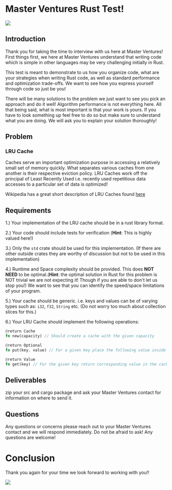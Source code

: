 
# Master Ventures Rust Test!
![](https://i.ibb.co/DMFTFxk/Screen-Shot-2021-12-21-at-2-25-04-PM.png)

## Introduction

Thank you for taking the time to interview with us here at Master Ventures! First things first, we here at Master Ventures understand that writing code which is simple in other languages may be very challenging initially in Rust. 

This test is meant to demonstrate to us how you organize code, what are your strategies when writing Rust code, as well as standard performance and optimization trade-offs. We want to see how you express yourself through code so just be you! 

There will be many solutions to the problem we just want to see you pick an approach and do it well! Algorithm performance is not everything here. All that being said, what is most important is that your work is yours. If you have to look something up feel free to do so but make sure to understand what you are doing. We will ask you to explain your solution thoroughly!

## Problem

### LRU Cache

Caches serve an important optimization purpose in accessing a relatively small set of memory quickly. What separates various caches from one another is their respective eviction policy. LRU Caches work off the principal of Least Recently Used i.e. recently used repetitious data accesses to a particular set of data is optimized! 

Wikipedia has a great short description of LRU Caches found [here](https://en.wikipedia.org/wiki/Cache_replacement_policies#Least_recently_used_(LRU))

## Requirements

1.) Your implementation of the LRU cache should be in a rust library format.

2.) Your code should include tests for verification (**Hint**: This is highly valued here!)

3.) Only the ```std``` crate should be used for this implementation. (If there are other outside crates they are worthy of discussion but not to be used in this implementation)

4.) Runtime and Space complexity should be provided. This does **NOT NEED** to be optimal.(**Hint**: the optimal solution in Rust for this problem is NOT trivial we are not expecting it! Though if you are able to don't let us stop you!) We want to see that you can identify the speed/space limitations of your program.

5.) Your cache should be generic. i.e. keys and values can be of varying types such as: ```i32```, ```f32```, ```String``` etc. (Do not worry too much about collection slices for this.)

6.) Your LRU Cache should implement the following operations:

```rust
@return Cache
fn new(capacity) // Should create a cache with the given capacity
```
```rust
@return Optional
fn put(key, value) // For a given key place the following value inside the cache
```
```rust
@return Value
fn get(key) // For the given key return corresponding value in the cache
```

## Deliverables
zip your src and cargo package and ask your Master Ventures contact for information on where to send it.

## Questions

Any questions or concerns please reach out to your Master Ventures contact and we will respond immediately. Do not be afraid to ask! Any questions are welcome!

# Conclusion

Thank you again for your time we look forward to working with you!!

![](https://i.ibb.co/fFp2nq3/Screen-Shot-2021-12-21-at-3-01-06-PM.png)
